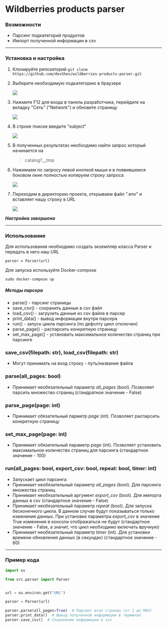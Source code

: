 # Wildberries products parser
### Возможности
- Парсинг подкатегорий продуктов
- Импорт полученной информации в csv

------------


### Установка и настройка
1. Клонируйте репозиторий
`git clone https://github.com/devShev/wildberries-products-parser.git`

2.  Выберите необходимую подкатегорию в браузере

      ![](https://i.ibb.co/J78b5c2/2022-10-13-203956.png)

3.  Нажмите F12 для входа в панель разработчика, перейдите на вкладку "Сеть" ("Network") и обновите страницу

      ![](https://i.ibb.co/K6d9pbz/2022-10-13-204236.png)

4. В строке поиске введите "subject"

      ![](https://i.ibb.co/g3WnMcR/2022-10-13-204402.png)

5. В полученных результатах необходимо найти запрос который начинается на

      > catalog?__tmp

6. Нажимаем по запросу левой кнопкой мыши и в появившемся боковом окне полностью копируем строку запроса

      ![](https://i.ibb.co/yyvy9pT/2022-10-13-204826.png)

7. Переходим в директорию проекта, открываем файл ".env" и вставляет нашу строку в URL

      ![](https://i.ibb.co/Q6gh7Wq/2022-10-13-205048.png)

***Настройка завершена***

------------

### Использование
Для использования необходимо создать экземпляр класса Parser и передать в него наш URL

`parser = Parser(url)`

Для запуска используйте Docker-compose

`sudo docker-compose up`

##### Методы парсера

- parse() - парсинг страницы
- save_csv() - сохранить данные в csv файл
- load_csv() - загрузить данные из csv файла в парсер
- print_data() - вывод информации внутри парсера
- run() - запуск цикла парсинга (по дефолту цикл отключен)
- parse_page() - распарсить конкретную страницу
- set_max_page() - установить максимальное количество страниц при парсинге


### **save_csv(filepath: str), load_csv(filepath: str)**
- Могут принимать на вход строку - путь/название файла

### **parse(all_pages: bool)**
- Принимает необязательный параметр *all_pages* (bool). Позволяет парсить множество страниц (стандратное значение - False)

### **parse_page(page: int)**
- Принимает обязательный парметр *page* (int). Позволяет распарсить конкретную страницу

### **set_max_page(page: int)**
- Принимает обязательный параметр *page* (int). Позволяет установить максимальное количество страниц для парсинга (стандартное значение - 100)

### **run(all_pages: bool, export_csv: bool, repeat: bool, timer: int)**
- Запускает цикл парсинга
- Принимает необязательный параметр *all_pages* (bool). Для парсинга множества страниц
- Принимает необязательный аргумент *export_csv* (bool). Для импорта данных в csv (стандартное значение - False)
- Принимает необязательный параметр *repeat* (bool). Для запуска бесконечного цикла. В данном случае будут показываться только изменения данных. При установке параметра *export_csv* в значение True изменения в консоли отображаться не будут (стандартное значение - False, а значит, что цикл необходимо включать вручную)
- Принимает необязательный параметр *timer* (int). Для установки времени обновления данных (в секундах) (стандартное значение - 60)

------------


### Пример кода

```python
import os

from src.parser import Parser


url = os.environ.get("URL")

parser = Parser(url)

parser.parse(all_pages=True)  # Парсинг всех страниц (от 1 до MAX)
parser.print_data()  # Вывод полученной информации в терминал
parser.save_csv()  # Сохранение информации в csv

```
